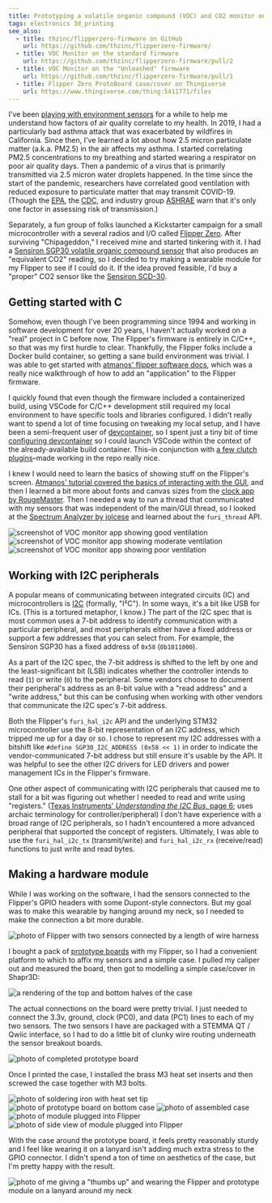 ```yaml
---
title: Prototyping a volatile organic compound (VOC) and CO2 monitor on the Flipper Zero
tags: electronics 3d_printing
see_also:
  - title: thzinc/flipperzero-firmware on GitHub
    url: https://github.com/thzinc/flipperzero-firmware/
  - title: VOC Monitor on the standard firmware
    url: https://github.com/thzinc/flipperzero-firmware/pull/2
  - title: VOC Monitor on the "Unleashed" firmware
    url: https://github.com/thzinc/flipperzero-firmware/pull/1
  - title: Flipper Zero ProtoBoard case/cover on Thingiverse
    url: https://www.thingiverse.com/thing:5411771/files
---
```


I've been [playing with environment sensors][environment-monitor] for a while to help me understand how factors of air quality correlate to my health. In 2019, I had a particularly bad asthma attack that was exacerbated by wildfires in California. Since then, I've learned a lot about how 2.5 micron particulate matter (a.k.a. PM2.5) in the air affects my asthma. I started correlating PM2.5 concentrations to my breathing and started wearing a respirator on poor air quality days. Then a pandemic of a virus that is primarily transmitted via 2.5 micron water droplets happened. In the time since the start of the pandemic, researchers have correlated good ventilation with reduced exposure to particulate matter that may transmit COVID-19. (Though the [EPA][epa-can-i-measure-carbon-dioxide-co2-indoors-to-get-information-on-ventilation], the [CDC][cdc-ventilation-faqs], and industry group [ASHRAE][ashrae-position-document-on-indoor-carbon-dioxide] warn that it's only one factor in assessing risk of transmission.)

Separately, a fun group of folks launched a Kickstarter campaign for a small microcontroller with a several radios and I/O called [Flipper Zero][flipperzero]. After surviving "Chipageddon," I received mine and started tinkering with it. I had a [Sensiron SGP30 volatile organic compound sensor][adafruit-sgp30] that also produces an "equivalent CO2" reading, so I decided to try making a wearable module for my Flipper to see if I could do it. If the idea proved feasible, I'd buy a "proper" CO2 sensor like the [Sensiron SCD-30][adafruit-scd30].

## Getting started with C

Somehow, even though I've been programming since 1994 and working in software development for over 20 years, I haven't actually worked on a "real" project in C before now. The Flipper's firmware is entirely in C/C++, so that was my first hurdle to clear. Thankfully, the Flipper folks include a Docker build container, so getting a sane build environment was trivial. I was able to get started with [atmanos' flipper software docs][atmanos-tutorial], which was a really nice walkthrough of how to add an "application" to the Flipper firmware.

I quickly found that even though the firmware included a containerized build, using VSCode for C/C++ development still required my local environment to have specific tools and libraries configured. I didn't really want to spend a lot of time focusing on tweaking my local setup, and I have been a semi-frequent user of [devcontainer][vscode-devcontainer], so I spent just a tiny bit of time [configuring devcontainer][thzinc-devcontainer] so I could launch VSCode within the context of the already-available build container. This–in conjunction with [a few clutch plugins][thzinc-vscode-plugins]–made working in the repo really nice.

I knew I would need to learn the basics of showing stuff on the Flipper's screen. [Atmanos' tutorial covered the basics of interacting with the GUI][atmanos-gui], and then I learned a bit more about fonts and canvas sizes from the [clock app by RougeMaster][rougemaster-flipperzero-firmware]. Then I needed a way to run a thread that communicated with my sensors that was independent of the main/GUI thread, so I looked at the [Spectrum Analyzer by jolcese][jolcese-flipperzero-firmware] and learned about the `furi_thread` API.

![screenshot of VOC monitor app showing good ventilation](/assets/prototyping-a-volatile-organic-compound-voc-and-co2-monitor-on-the-flipper-zero-screenshot-good.png)
![screenshot of VOC monitor app showing moderate ventilation](/assets/prototyping-a-volatile-organic-compound-voc-and-co2-monitor-on-the-flipper-zero-screenshot-moderate.png)
![screenshot of VOC monitor app showing poor ventilation](/assets/prototyping-a-volatile-organic-compound-voc-and-co2-monitor-on-the-flipper-zero-screenshot-poor.png)

## Working with I2C peripherals

A popular means of communicating between integrated circuits (IC) and microcontrollers is [I2C][wikipedia-i2c] (formally, "I²C"). In some ways, it's a bit like USB for ICs. (This is a tortured metaphor, I know.) The part of the I2C spec that is most common uses a 7-bit address to identify communication with a particular peripheral, and most peripherals either have a fixed address or support a few addresses that you can select from. For example, the Sensiron SGP30 has a fixed address of `0x58` (`0b1011000`).

As a part of the I2C spec, the 7-bit address is shifted to the left by one and the least-significant bit (LSB) indicates whether the controller intends to read (`1`) or write (`0`) to the peripheral. Some vendors choose to document their peripheral's address as an 8-bit value with a "read address" and a "write address," but this can be confusing when working with other vendors that communicate the I2C spec's 7-bit address.

Both the Flipper's `furi_hal_i2c` API and the underlying STM32 microcontroller use the 8-bit representation of an I2C address, which tripped me up for a day or so. I chose to represent my I2C addresses with a bitshift like `#define SGP30_I2C_ADDRESS (0x58 << 1)` in order to indicate the vendor-communicated 7-bit address but still ensure it's usable by the API. It was helpful to see the other I2C drivers for LED drivers and power management ICs in the Flipper's firmware.

One other aspect of communicating with I2C peripherals that caused me to stall for a bit was figuring out whether I needed to read and write using "registers." ([Texas Instruments' _Understanding the I2C Bus_, page 6][ti-understanding-the-i2c-bus]; uses archaic terminology for controller/peripheral) I don't have experience with a broad range of I2C peripherals, so I hadn't encountered a more advanced peripheral that supported the concept of registers. Ultimately, I was able to use the `furi_hal_i2c_tx` (transmit/write) and `furi_hal_i2c_rx` (receive/read) functions to just write and read bytes.

## Making a hardware module

While I was working on the software, I had the sensors connected to the Flipper's GPIO headers with some Dupont-style connectors. But my goal was to make this wearable by hanging around my neck, so I needed to make the connection a bit more durable.

![photo of Flipper with two sensors connected by a length of wire harness](/assets/prototyping-a-volatile-organic-compound-voc-and-co2-monitor-on-the-flipper-zero-sensors-via-wires.jpg)

I bought a pack of [prototype boards][protoboards] with my Flipper, so I had a convenient platform to which to affix my sensors and a simple case. I pulled my caliper out and measured the board, then got to modelling a simple case/cover in Shapr3D:

![a rendering of the top and bottom halves of the case](/assets/prototyping-a-volatile-organic-compound-voc-and-co2-monitor-on-the-flipper-zero-case-rendering.png)

The actual connections on the board were pretty trivial. I just needed to connect the 3.3v, ground, clock (PC0), and data (PC1) lines to each of my two sensors. The two sensors I have are packaged with a STEMMA QT / Qwiic interface, so I had to do a little bit of clunky wire routing underneath the sensor breakout boards.

![photo of completed prototype board](/assets/prototyping-a-volatile-organic-compound-voc-and-co2-monitor-on-the-flipper-zero-completed-prototype-board.jpg)

Once I printed the case, I installed the brass M3 heat set inserts and then screwed the case together with M3 bolts.

![photo of soldering iron with heat set tip](/assets/prototyping-a-volatile-organic-compound-voc-and-co2-monitor-on-the-flipper-zero-heat-set.jpg)
![photo of prototype board on bottom case](/assets/prototyping-a-volatile-organic-compound-voc-and-co2-monitor-on-the-flipper-zero-prototype-board-with-case.jpg)
![photo of assembled case](/assets/prototyping-a-volatile-organic-compound-voc-and-co2-monitor-on-the-flipper-zero-assembled-case.jpg)
![photo of module plugged into Flipper](/assets/prototyping-a-volatile-organic-compound-voc-and-co2-monitor-on-the-flipper-zero-plugged-into-flipper.jpg)
![photo of side view of module plugged into Flipper](/assets/prototyping-a-volatile-organic-compound-voc-and-co2-monitor-on-the-flipper-zero-plugged-into-flipper-side-view.jpg)

With the case around the prototype board, it feels pretty reasonably sturdy and I feel like wearing it on a lanyard isn't adding much extra stress to the GPIO connector. I didn't spend a ton of time on aesthetics of the case, but I'm pretty happy with the result.

![photo of me giving a "thumbs up" and wearing the Flipper and prototype module on a lanyard around my neck](/assets/prototyping-a-volatile-organic-compound-voc-and-co2-monitor-on-the-flipper-zero-thumbs-up.jpg)

[atmanos-tutorial]: https://flipper.atmanos.com/docs/your-first-program/intro
[atmanos-gui]: https://flipper.atmanos.com/docs/your-first-program/gui
[environment-monitor]: https://github.com/thzinc/environment-monitor
[epa-can-i-measure-carbon-dioxide-co2-indoors-to-get-information-on-ventilation]: https://www.epa.gov/coronavirus/can-i-measure-carbon-dioxide-co2-indoors-get-information-ventilation
[cdc-ventilation-faqs]: https://www.cdc.gov/coronavirus/2019-ncov/community/ventilation.html#Ventilation-FAQs
[ashrae-position-document-on-indoor-carbon-dioxide]: https://www.ashrae.org/file%20library/about/position%20documents/pd_indoorcarbondioxide_2022.pdf
[flipperzero]: https://flipperzero.one/
[adafruit-sgp30]: https://www.adafruit.com/product/3709
[adafruit-scd30]: https://www.adafruit.com/product/4867
[vscode-devcontainer]: https://code.visualstudio.com/docs/remote/containers
[thzinc-devcontainer]: https://github.com/thzinc/flipperzero-firmware/tree/dev/.devcontainer
[thzinc-vscode-plugins]: https://github.com/thzinc/flipperzero-firmware/tree/dev/.vscode
[jolcese-flipperzero-firmware]: https://github.com/jolcese/flipperzero-firmware/tree/spectrum/applications/spectrum_analyzer
[rougemaster-flipperzero-firmware]: https://github.com/RogueMaster/flipperzero-firmware-wPlugins/blob/unleashed/applications/clock_app/clock_app.c
[wikipedia-i2c]: https://en.wikipedia.org/wiki/I%C2%B2C
[ti-understanding-the-i2c-bus]: https://www.ti.com/lit/an/slva704/slva704.pdf
[protoboards]: https://shop.flipperzero.one/collections/flipper-zero-accessories/products/proto-boards
